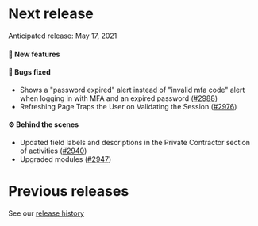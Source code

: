 # Next release

Anticipated release: May 17, 2021

#### 🚀 New features

#### 🐛 Bugs fixed
- Shows a "password expired" alert instead of "invalid mfa code" alert when logging in with MFA and an expired password ([#2988])
- Refreshing Page Traps the User on Validating the Session ([#2976])

#### ⚙️ Behind the scenes
- Updated field labels and descriptions in the Private Contractor section of activities ([#2940])
- Upgraded modules ([#2947])

# Previous releases

See our [release history](https://github.com/CMSgov/eAPD/releases)

[#2940]: https://github.com/CMSgov/eAPD/issues/2940
[#2947]: https://github.com/CMSgov/eAPD/issues/2947
[#2976]: https://github.com/CMSgov/eAPD/issues/2976
[#2988]: https://github.com/CMSgov/eAPD/issues/2988
